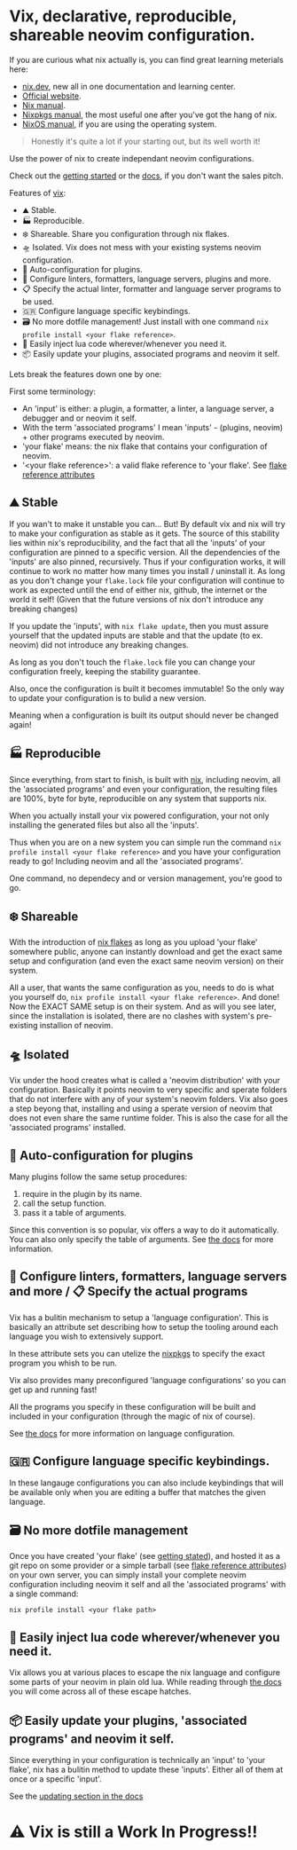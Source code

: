 # Vix, declarative, reproducible, shareable neovim configuration.

If you are curious what nix actually is, you can find great learning meterials here:

- [nix.dev](https://nix.dev), new all in one documentation and learning center.
- [Official website](https://nixos.org).
- [Nix manual](https://nixos.org/manual/nix).
- [Nixpkgs manual](https://nixos.org/manual/nixpgs), the most useful one after you've got the hang of nix.
- [NixOS manual](https://nixos.org/manual/nixos), if you are using the operating system.

> Honestly it's quite a lot if your starting out, but its well worth it!

Use the power of nix to create independant neovim configurations.

Check out the [getting started](./docs/getting-started.md) or the [docs](???), if you don't want the sales pitch.

Features of [vix](https://github.com/manwtiha1000names/vix):

- ⛰️ Stable.
- 🏭️ Reproducible.
- ❄️ Shareable. Share you configuration through nix flakes.
- 🛸 Isolated. Vix does not mess with your existing systems neovim configuration.
- 🤖 Auto-configuration for plugins.
- 🔧 Configure linters, formatters, language servers, plugins and more.
- 📋️ Specify the actual linter, formatter and language server programs to be used.
- 🇬🇷 Configure language specific keybindings.
- 🗃️ No more dotfile management! Just install with one command `nix profile install <your flake reference>`.
- 🌙 Easily inject lua code wherever/whenever you need it.
- 📦️ Easily update your plugins, associated programs and neovim it self.

Lets break the features down one by one:

First some terminology:
- An 'input' is either: a plugin, a formatter, a linter, a language server, a debugger and or neovim it self.
- With the term 'associated programs' I mean 'inputs' - (plugins, neovim) + other programs executed by neovim.
- 'your flake' means: the nix flake that contains your configuration of neovim.
- '\<your flake reference\>': a valid flake reference to 'your flake'. See [flake reference attributes](https://nixos.org/manual/nix/stable/command-ref/new-cli/nix3-flake.html#flake-reference-attributes)

## ⛰️ Stable

If you wan't to make it unstable you can... But! By default vix and nix will try to make your configuration as stable as it gets.
The source of this stability lies within nix's reproducibility, and the fact that all the 'inputs' of your configuration are pinned to a specific
version. All the dependencies of the 'inputs' are also pinned, recursively. Thus if your configuration works, it will continue to work no matter
how many times you install / uninstall it. As long as you don't change your `flake.lock` file your configuration will continue to work as expected
untill the end of either nix, github, the internet or the world it self! (Given that the future versions of nix don't introduce any breaking changes)

If you update the 'inputs', with `nix flake update`, then you must assure yourself that the updated inputs are stable and that the update (to ex. neovim) did not introduce any breaking changes.

As long as you don't touch the `flake.lock` file you can change your configuration freely, keeping the stability guarantee.

Also, once the configuration is built it becomes immutable! So the only way to update your configuration is to bulid a new version.

Meaning when a configuration is built its output should never be changed again!

## 🏭️ Reproducible

Since everything, from start to finish, is built with [nix](https://nixos.org),
including neovim, all the 'associated programs' and even your configuration,
the resulting files are 100%, byte for byte, reproducible on any system that supports nix.

When you actually install your vix powered configuration, your not only installing the generated files but also all the 'inputs'.

Thus when you are on a new system you can simple run the command `nix profile install <your flake reference>` and you have your configuration ready to go! Including neovim and all the 'associated programs'. 

One command, no dependecy and or version management, you're good to go.

## ❄️ Shareable

With the introduction of [nix flakes](https://nixos.org/manual/nix/stable/command-ref/new-cli/nix3-flake.html) as long as you upload 'your flake' somewhere public, anyone can instantly download and get the exact same setup and configuration (and even the exact same neovim version) on their system.

All a user, that wants the same configuration as you, needs to do is what you yourself do, `nix profile install <your flake reference>`. And done! Now the EXACT SAME setup is on their system.
And as will you see later, since the installation is isolated, there are no clashes with system's pre-existing installion of neovim.

## 🛸 Isolated

Vix under the hood creates what is called a 'neovim distribution' with your configuration.
Basically it points neovim to very specific and sperate folders that do not interfere with any of your system's neovim folders. Vix also goes a step beyong that, installing and using a sperate version of neovim that does not even share the same runtime folder. This is also the case for all the 'associated programs' installed.

## 🤖 Auto-configuration for plugins

Many plugins follow the same setup procedures:

1. require in the plugin by its name.
2. call the setup function.
3. pass it a table of arguments.

Since this convention is so popular, vix offers a way to do it automatically. You can also only specify the table of arguments. See [the docs](docs???) for more information.

## 🔧 Configure linters, formatters, language servers and more / 📋️ Specify the actual programs

Vix has a bulitin mechanism to setup a 'language configuration'. This is basically an attribute set describing how to setup the tooling around each language you wish to extensively support.

In these attribute sets you can utelize the [nixpkgs](https://github.com/nixos/nixpks) to specify the exact program you whish to be run.

Vix also provides many preconfigured 'language configurations' so you can get up and running fast!

All the programs you specify in these configuration will be built and included in your configuration (through the magic of nix of course).

See [the docs](docs???) for more information on language configuration.

## 🇬🇷 Configure language specific keybindings.

In these langauge configurations you can also include keybindings that will be available only when you are editing a buffer that matches the given language.

## 🗃️ No more dotfile management

Once you have created 'your flake' (see [getting stated](docs???)), and hosted it as a git repo on some provider or a simple tarball (see [flake reference attributes](https://nixos.org/manual/nix/stable/command-ref/new-cli/nix3-flake.html#flake-reference-attributes)) on your own server,
you can simply install your complete neovim configuration including neovim it self and all the 'associated programs' with a single command:

`nix profile install <your flake path>`

## 🌙 Easily inject lua code wherever/whenever you need it.

Vix allows you at various places to escape the nix language and configure some parts of your neovim in plain old lua. While reading through [the docs](docs???) you will come across all of these escape hatches.

## 📦️ Easily update your plugins, 'associated programs' and neovim it self.

Since everything in your configuration is technically an 'input' to 'your flake', nix has a bulitin method to update these 'inputs'. Either all of them at once or a specific 'input'.

See the [updating section in the docs](docs???) 

# ⚠️ Vix is still a Work In Progress!!
